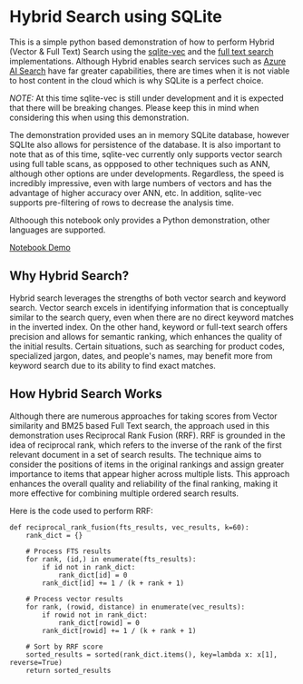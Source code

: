 # Hybrid Search using SQLite

This is a simple python based demonstration of how to perform Hybrid (Vector & Full Text) Search using the [sqlite-vec](https://github.com/asg017/sqlite-vec) and the [full text search](https://www.sqlite.org/fts5.html) implementations. Although Hybrid enables search services such as [Azure AI Search](https://azure.microsoft.com/products/ai-services/ai-search) have far greater capabilities, there are times when it is not viable to host content in the cloud which is why SQLite is a perfect choice.

*NOTE:* At this time sqlite-vec is still under development and it is expected that there will be breaking changes. Please keep this in mind when considering this when using this demonstration.

The demonstration provided uses an in memory SQLite database, however SQLIte also allows for persistence of the database. It is also important to note that as of this time, sqlite-vec currently only supports vector search using full table scans, as oppposed to other techniques such as ANN, although other options are under developments. Regardless, the speed is incredibly impressive, even with large numbers of vectors and has the advantage of higher accuracy over ANN, etc. In addition, sqlite-vec supports pre-filtering of rows to decrease the analysis time.

Althoough this notebook only provides a Python demonstration, other languages are supported.

[Notebook Demo](https://github.com/liamca/sqlite-hybrid-search/blob/main/sqlite-hybrid-search.ipynb)

## Why Hybrid Search?

Hybrid search leverages the strengths of both vector search and keyword search. Vector search excels in identifying information that is conceptually similar to the search query, even when there are no direct keyword matches in the inverted index. On the other hand, keyword or full-text search offers precision and allows for semantic ranking, which enhances the quality of the initial results. Certain situations, such as searching for product codes, specialized jargon, dates, and people's names, may benefit more from keyword search due to its ability to find exact matches.

## How Hybrid Search Works

Although there are numerous approaches for taking scores from Vector similarity and BM25 based Full Text search, the approach used in this demonstration uses Reciprocal Rank Fusion (RRF). 
RRF is grounded in the idea of reciprocal rank, which refers to the inverse of the rank of the first relevant document in a set of search results. The technique aims to consider the positions of items in the original rankings and assign greater importance to items that appear higher across multiple lists. This approach enhances the overall quality and reliability of the final ranking, making it more effective for combining multiple ordered search results.

Here is the code used to perform RRF:

```code
def reciprocal_rank_fusion(fts_results, vec_results, k=60):  
    rank_dict = {}  
  
    # Process FTS results  
    for rank, (id,) in enumerate(fts_results):  
        if id not in rank_dict:  
            rank_dict[id] = 0  
        rank_dict[id] += 1 / (k + rank + 1)  
  
    # Process vector results  
    for rank, (rowid, distance) in enumerate(vec_results):  
        if rowid not in rank_dict:  
            rank_dict[rowid] = 0  
        rank_dict[rowid] += 1 / (k + rank + 1)  
  
    # Sort by RRF score  
    sorted_results = sorted(rank_dict.items(), key=lambda x: x[1], reverse=True)  
    return sorted_results
```
